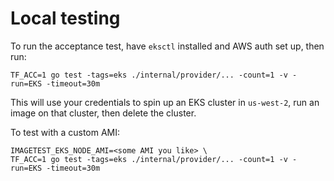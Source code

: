 # Local testing

To run the acceptance test, have `eksctl` installed and AWS auth set up, then run:

```
TF_ACC=1 go test -tags=eks ./internal/provider/... -count=1 -v -run=EKS -timeout=30m
```

This will use your credentials to spin up an EKS cluster in `us-west-2`, run an image on that cluster, then delete the cluster.

To test with a custom AMI:

```
IMAGETEST_EKS_NODE_AMI=<some AMI you like> \
TF_ACC=1 go test -tags=eks ./internal/provider/... -count=1 -v -run=EKS -timeout=30m
```
